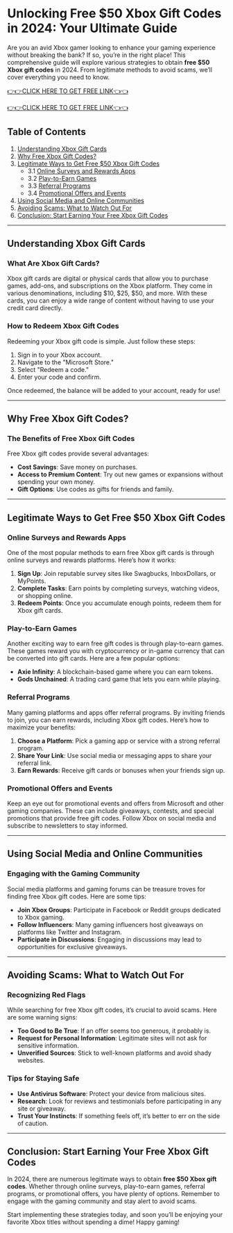 # Unlocking Free $50 Xbox Gift Codes in 2024: Your Ultimate Guide

Are you an avid Xbox gamer looking to enhance your gaming experience without breaking the bank? If so, you’re in the right place! This comprehensive guide will explore various strategies to obtain **free $50 Xbox gift codes** in 2024. From legitimate methods to avoid scams, we’ll cover everything you need to know.

[👉👉CLICK HERE TO GET FREE LINK👈👈](https://todaylink.site/freegiftcard/)

[👉👉CLICK HERE TO GET FREE LINK👈👈](https://todaylink.site/freegiftcard/)

## Table of Contents

1. [Understanding Xbox Gift Cards](#understanding-xbox-gift-cards)
2. [Why Free Xbox Gift Codes?](#why-free-xbox-gift-codes)
3. [Legitimate Ways to Get Free $50 Xbox Gift Codes](#legitimate-ways-to-get-free-50-xbox-gift-codes)
   - 3.1 [Online Surveys and Rewards Apps](#online-surveys-and-rewards-apps)
   - 3.2 [Play-to-Earn Games](#play-to-earn-games)
   - 3.3 [Referral Programs](#referral-programs)
   - 3.4 [Promotional Offers and Events](#promotional-offers-and-events)
4. [Using Social Media and Online Communities](#using-social-media-and-online-communities)
5. [Avoiding Scams: What to Watch Out For](#avoiding-scams-what-to-watch-out-for)
6. [Conclusion: Start Earning Your Free Xbox Gift Codes](#conclusion-start-earning-your-free-xbox-gift-codes)

---

## Understanding Xbox Gift Cards

### What Are Xbox Gift Cards?

Xbox gift cards are digital or physical cards that allow you to purchase games, add-ons, and subscriptions on the Xbox platform. They come in various denominations, including $10, $25, $50, and more. With these cards, you can enjoy a wide range of content without having to use your credit card directly.

### How to Redeem Xbox Gift Codes

Redeeming your Xbox gift code is simple. Just follow these steps:

1. Sign in to your Xbox account.
2. Navigate to the "Microsoft Store."
3. Select "Redeem a code."
4. Enter your code and confirm.

Once redeemed, the balance will be added to your account, ready for use!

---

## Why Free Xbox Gift Codes?

### The Benefits of Free Xbox Gift Codes

Free Xbox gift codes provide several advantages:

- **Cost Savings**: Save money on purchases.
- **Access to Premium Content**: Try out new games or expansions without spending your own money.
- **Gift Options**: Use codes as gifts for friends and family.

---

## Legitimate Ways to Get Free $50 Xbox Gift Codes

### Online Surveys and Rewards Apps

One of the most popular methods to earn free Xbox gift cards is through online surveys and rewards platforms. Here’s how it works:

1. **Sign Up**: Join reputable survey sites like Swagbucks, InboxDollars, or MyPoints.
2. **Complete Tasks**: Earn points by completing surveys, watching videos, or shopping online.
3. **Redeem Points**: Once you accumulate enough points, redeem them for Xbox gift cards.

### Play-to-Earn Games

Another exciting way to earn free gift codes is through play-to-earn games. These games reward you with cryptocurrency or in-game currency that can be converted into gift cards. Here are a few popular options:

- **Axie Infinity**: A blockchain-based game where you can earn tokens.
- **Gods Unchained**: A trading card game that lets you earn while playing.

### Referral Programs

Many gaming platforms and apps offer referral programs. By inviting friends to join, you can earn rewards, including Xbox gift codes. Here’s how to maximize your benefits:

1. **Choose a Platform**: Pick a gaming app or service with a strong referral program.
2. **Share Your Link**: Use social media or messaging apps to share your referral link.
3. **Earn Rewards**: Receive gift cards or bonuses when your friends sign up.

### Promotional Offers and Events

Keep an eye out for promotional events and offers from Microsoft and other gaming companies. These can include giveaways, contests, and special promotions that provide free gift codes. Follow Xbox on social media and subscribe to newsletters to stay informed.

---

## Using Social Media and Online Communities

### Engaging with the Gaming Community

Social media platforms and gaming forums can be treasure troves for finding free Xbox gift codes. Here are some tips:

- **Join Xbox Groups**: Participate in Facebook or Reddit groups dedicated to Xbox gaming.
- **Follow Influencers**: Many gaming influencers host giveaways on platforms like Twitter and Instagram.
- **Participate in Discussions**: Engaging in discussions may lead to opportunities for exclusive giveaways.

---

## Avoiding Scams: What to Watch Out For

### Recognizing Red Flags

While searching for free Xbox gift codes, it’s crucial to avoid scams. Here are some warning signs:

- **Too Good to Be True**: If an offer seems too generous, it probably is.
- **Request for Personal Information**: Legitimate sites will not ask for sensitive information.
- **Unverified Sources**: Stick to well-known platforms and avoid shady websites.

### Tips for Staying Safe

- **Use Antivirus Software**: Protect your device from malicious sites.
- **Research**: Look for reviews and testimonials before participating in any site or giveaway.
- **Trust Your Instincts**: If something feels off, it’s better to err on the side of caution.

---

## Conclusion: Start Earning Your Free Xbox Gift Codes

In 2024, there are numerous legitimate ways to obtain **free $50 Xbox gift codes**. Whether through online surveys, play-to-earn games, referral programs, or promotional offers, you have plenty of options. Remember to engage with the gaming community and stay alert to avoid scams.

Start implementing these strategies today, and soon you’ll be enjoying your favorite Xbox titles without spending a dime! Happy gaming!
